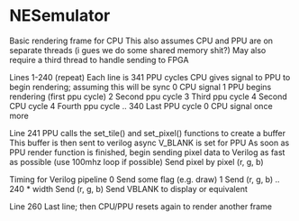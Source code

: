 # NESemulator

Basic rendering frame for CPU
This also assumes CPU and PPU are on separate threads (i gues we do some shared memory shit?)
May also require a third thread to handle sending to FPGA

Lines 1-240 (repeat)
Each line is 341 PPU cycles
CPU gives signal to PPU to begin rendering; assuming this will be sync
0 CPU signal
1 PPU begins rendering (first ppu cycle)
2 Second ppu cycle
3 Third ppu cycle
4 Second CPU cycle
4 Fourth ppu cycle
..
340 Last PPU cycle
0 CPU signal once more

Line 241
PPU calls the set_tile() and set_pixel() functions to create a buffer
This buffer is then sent to verilog async
V_BLANK is set for PPU
As soon as PPU render function is finished, begin sending pixel data to Verilog as fast as possible (use 100mhz loop if possible)
Send pixel by pixel (r, g, b)

Timing for Verilog pipeline
0 Send some flag (e.g. draw)
1 Send (r, g, b)
..
240 * width Send (r, g, b)
Send VBLANK to display or equivalent


Line 260
Last line; then CPU/PPU resets again to render another frame

